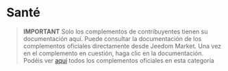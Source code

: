 
# Santé


>**IMPORTANT**
>Solo los complementos de contribuyentes tienen su documentación aquí. Puede consultar la documentación de los complementos oficiales directamente desde Jeedom Market. Una vez en el complemento en cuestión, haga clic en la documentación.
>Podéis ver [aqui](https://market.jeedom.com/index.php?v=d&p=market&type=plugin&categorie=health) todos los complementos oficiales en esta categoría


